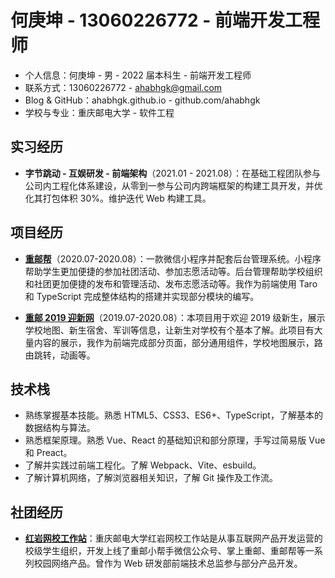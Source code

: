 # 何庚坤 - 13060226772 - 前端开发工程师

- 个人信息：何庚坤 - 男 - 2022 届本科生 - 前端开发工程师
- 联系方式：13060226772 - ahabhgk@gmail.com
- Blog & GitHub：ahabhgk.github.io - github.com/ahabhgk
- 学校与专业：重庆邮电大学 - 软件工程

## 实习经历

- **字节跳动 - 互娱研发 - 前端架构**（2021.01 - 2021.08）：在基础工程团队参与公司内工程化体系建设，从零到一参与公司内跨端框架的构建工具开发，并优化其打包体积 30%。维护迭代 Web 构建工具。

## 项目经历

- **[重邮帮](https://mp.weixin.qq.com/s?__biz=MjM5NDAzNDM2MQ==&mid=2653746182&idx=1&sn=d7999648760cc3c2f492bce6f0f98a41&chksm=bd55b3d08a223ac6a83750cf3db09d8db2a798bf8bba4604b56f412ab8e48aa87b5f80d576b3&mpshare=1&scene=23&srcid=1015VKc1ohI3FQbwnnDLXuWl&sharer_sharetime=1602728485845&sharer_shareid=ff850364fdc08ae532955239c841ceda%23rd)**（2020.07-2020.08）：一款微信小程序并配套后台管理系统。小程序帮助学生更加便捷的参加社团活动、参加志愿活动等。后台管理帮助学校组织和社团更加便捷的发布和管理活动、发布志愿活动等。我作为前端使用 Taro 和 TypeScript 完成整体结构的搭建并实现部分模块的编写。

- **[重邮 2019 迎新网](https://ahabhgk.github.io/welcome-2019-PC/#/)**（2019.07-2020.08）：本项目用于欢迎 2019 级新生，展示学校地图、新生宿舍、军训等信息，让新生对学校有个基本了解。此项目有大量内容的展示，我作为前端完成部分页面，部分通用组件，学校地图展示，路由跳转，动画等。

## 技术栈

- 熟练掌握基本技能。熟悉 HTML5、CSS3、ES6+、TypeScript，了解基本的数据结构与算法。
- 熟悉框架原理。熟悉 Vue、React 的基础知识和部分原理，手写过简易版 Vue 和 Preact。
- 了解并实践过前端工程化。了解 Webpack、Vite、esbuild。
- 了解计算机网络，了解浏览器相关知识，了解 Git 操作及工作流。

## 社团经历

- **[红岩网校工作站](https://github.com/RedrockTeam)**：重庆邮电大学红岩网校工作站是从事互联网产品开发运营的校级学生组织，开发上线了重邮小帮手微信公众号、掌上重邮、重邮帮等一系列校园网络产品。曾作为 Web 研发部前端技术总监参与部分产品开发。
